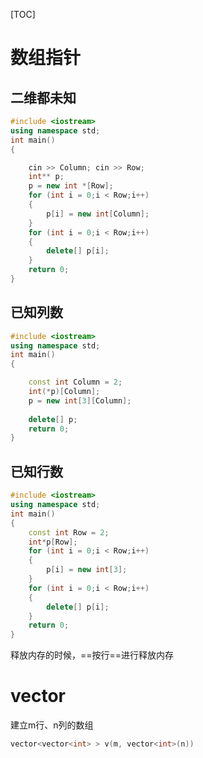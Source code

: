 [TOC]
# 数组指针

## 二维都未知

```C++
#include <iostream>
using namespace std; 
int main()
{

    cin >> Column; cin >> Row;
    int** p;
    p = new int *[Row];
    for (int i = 0;i < Row;i++)
    {
        p[i] = new int[Column];
    }
    for (int i = 0;i < Row;i++)
    {
        delete[] p[i];
    }
    return 0;
}

``` 

## 已知列数

```C++
#include <iostream>
using namespace std; 
int main()
{

    const int Column = 2;
	int(*p)[Column];
	p = new int[3][Column];
    
    delete[] p;
    return 0;
}   
``` 

## 已知行数

```C++
#include <iostream>
using namespace std; 
int main()
{
    const int Row = 2;
	int*p[Row];
	for (int i = 0;i < Row;i++)
    {
        p[i] = new int[3];
    }
    for (int i = 0;i < Row;i++)
    {
        delete[] p[i];
    }
    return 0;
} 
```

释放内存的时候，==按行==进行释放内存

# vector
建立m行、n列的数组
```C++
vector<vector<int> > v(m, vector<int>(n))
```

